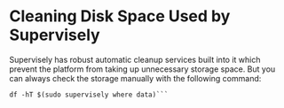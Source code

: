 # Cleaning Disk Space Used by Supervisely
Supervisely has robust automatic cleanup services built into it which prevent the platform from taking up unnecessary storage space. But you can always check the storage manually with the following command:


```df -hT /
df -hT $(sudo supervisely where data)```
